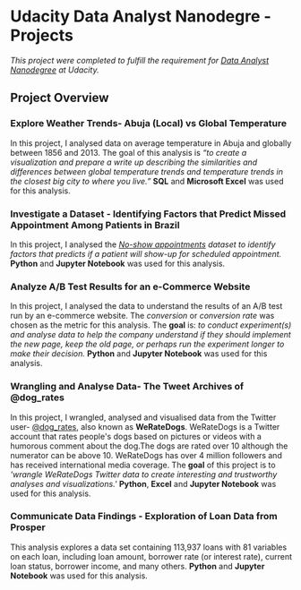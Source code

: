 # Udacity Data Analyst Nanodegre - Projects
*This project were completed to fulfill the requirement for [Data Analyst Nanodegree](https://www.udacity.com/course/data-analyst-nanodegree--nd002) at Udacity.*

## Project Overview

### Explore Weather Trends- Abuja (Local) vs Global Temperature
In this project, I analysed data on average temperature in Abuja and globally between 1856 and 2013. The goal of this analysis is *“to create a visualization and prepare a write up describing the similarities and differences between global temperature trends and temperature trends in the closest big city to where you live.”*
**SQL** and **Microsoft Excel** was used for this analysis.

### Investigate a Dataset - Identifying Factors that Predict Missed Appointment Among Patients in Brazil
In this project, I analysed the *[No-show appointments](https://d17h27t6h515a5.cloudfront.net/topher/2017/October/59dd2e9a_noshowappointments-kagglev2-may-2016/noshowappointments-kagglev2-may-2016.csv) dataset to identify factors that predicts if a patient will show-up for scheduled appointment.*
**Python** and **Jupyter Notebook** was used for this analysis.

### Analyze A/B Test Results for an e-Commerce Website
In this project, I analysed the data to understand the results of an A/B test run by an e-commerce website. The *conversion* or *conversion rate* was chosen as the metric for this analysis. The **goal** is: *to conduct experiment(s) and analyse data to help the company understand if they should implement the new page, keep the old page, or perhaps run the experiment longer to make their decision.*
**Python** and **Jupyter Notebook** was used for this analysis.

### Wrangling and Analyse Data- The Tweet Archives of @dog_rates
In this project, I wrangled, analysed and visualised data from the Twitter user- [@dog_rates](https://twitter.com/dog_rates), also known as **WeRateDogs**. WeRateDogs is a Twitter account that rates people's dogs based on pictures or videos with a humorous comment about the dog.The dogs are rated over 10 although the numerator can be above 10. WeRateDogs has over 4 million followers and has received international media coverage.
The **goal** of this project is to *'wrangle WeRateDogs Twitter data to create interesting and trustworthy analyses and visualizations.'*
**Python**, **Excel** and **Jupyter Notebook** was used for this analysis.

### Communicate Data Findings - Exploration of Loan Data from Prosper
This analysis explores a data set containing 113,937 loans with 81 variables on each loan, including loan amount, borrower rate (or interest rate), current loan status, borrower income, and many others.
**Python** and **Jupyter Notebook** was used for this analysis.